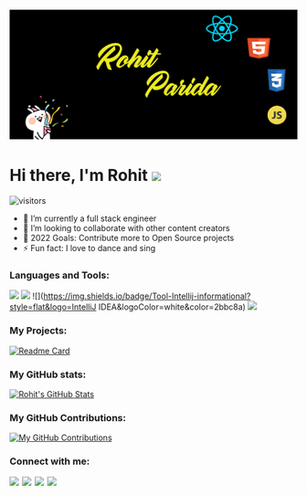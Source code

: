 # [![](https://raw.githubusercontent.com/rohit1039/rohit1039/main/bg.png)](https://github.com/rohit1039/rohit1039)

# Hi there, I'm Rohit <img src="https://raw.githubusercontent.com/MartinHeinz/MartinHeinz/master/wave.gif" width="30px" />

![visitors](https://visitor-badge.glitch.me/badge?page_id=page.id)

- 🌱 I’m currently a full stack engineer
- 👯 I’m looking to collaborate with other content creators
- 🥅 2022 Goals: Contribute more to Open Source projects
- ⚡ Fun fact: I love to dance and sing


### Languages and Tools:

![](https://img.shields.io/badge/Code-Java-informational?style=flat&logo=java&logoColor=white&color=2bbc8a)
![](https://img.shields.io/badge/Editor-Vscode-informational?style=flat&logo=code&logoColor=white&color=2bbc8a)
![](https://img.shields.io/badge/Tool-Intellij-informational?style=flat&logo=IntelliJ IDEA&logoColor=white&color=2bbc8a)
![](https://img.shields.io/badge/Code-Java-informational?style=flat&logo=java&logoColor=white&color=2bbc8a)
<br />

### My Projects:

[![Readme Card](https://github-readme-stats.vercel.app/api/pin?username=rohit1039&repo=reactJS)](https://github.com/rohit1039/reactJS)

### My GitHub stats:

[![Rohit's GitHub Stats](https://github-readme-stats.vercel.app/api?username=rohit1039&show_icons=true&theme=radical)](https://github.com/rohit1039/rohit1039)


### My GitHub Contributions:

[![My GitHub Contributions](https://github-profile-summary-cards.vercel.app/api/cards/profile-details?username=rohit1039&theme=vue)](https://github.com/rohit1039/rohit1039)

### Connect with me:

<img align="left"  width="22px" src="https://cdn.jsdelivr.net/npm/simple-icons@v3/icons/youtube.svg" />
<img align="left"  width="22px" src="https://cdn.jsdelivr.net/npm/simple-icons@v3/icons/twitter.svg" />
<img align="left"  width="22px" src="https://cdn.jsdelivr.net/npm/simple-icons@v3/icons/linkedin.svg" />
<img align="left"  width="22px" src="https://cdn.jsdelivr.net/npm/simple-icons@v3/icons/instagram.svg" />
